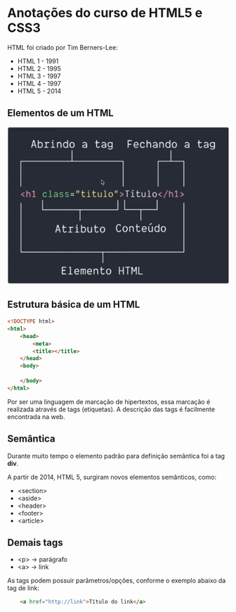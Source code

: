 # Anotações do curso de HTML5 e CSS3

HTML foi criado por Tim Berners-Lee:
 - HTML 1 - 1991
 - HTML 2 - 1995
 - HTML 3 - 1997
 - HTML 4 - 1997
 - HTML 5 - 2014

## Elementos de um HTML

![Elementos do HTML](imagens/elementos_html.png)

## Estrutura básica de um HTML
```html
<!DOCTYPE html>
<html>
    <head>
        <meta>
        <title></title>
    </head>
    <body>
    
    </body>
</html>
```
Por ser uma linguagem de marcação de hipertextos, essa marcação é realizada através de tags (etiquetas). A descrição das tags é facilmente encontrada na web.

## Semântica
Durante muito tempo o elemento padrão para definição semântica foi a tag **div**.

A partir de 2014, HTML 5, surgiram novos elementos semânticos, como:
- \<section\>
- \<aside\>
- \<header\>
- \<footer\>
- \<article\>

## Demais tags

- \<p\> -> parágrafo
- \<a\> -> link

As tags podem possuir parâmetros/opções, conforme o exemplo abaixo da tag de link:
```html
    <a href="http://link">Título do link</a>
```